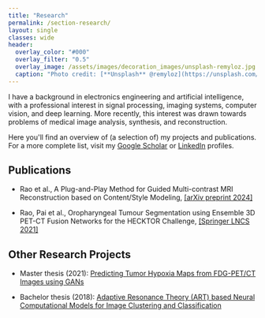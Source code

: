 ```yaml
---
title: "Research"
permalink: /section-research/
layout: single
classes: wide
header:
  overlay_color: "#000"
  overlay_filter: "0.5"
  overlay_image: /assets/images/decoration_images/unsplash-remyloz.jpg
  caption: "Photo credit: [**Unsplash** @remyloz](https://unsplash.com/@remyloz)"
---
```


I have a background in electronics engineering and artificial intelligence, with a professional interest in signal processing, imaging systems, computer vision, and deep learning. More recently, this interest was drawn towards problems of medical image analysis, synthesis, and reconstruction.

Here you'll find an overview of (a selection of) my projects and publications. For a more complete list, visit my [Google Scholar](https://scholar.google.com/citations?user=aNaTofQAAAAJ&hl=en) or [LinkedIn](https://www.linkedin.com/in/chinmay_rao) profiles.


## Publications

- Rao et al., A Plug-and-Play Method for Guided Multi-contrast MRI Reconstruction based on Content/Style Modeling, [[arXiv preprint 2024]](https://arxiv.org/abs/2409.13477)

- Rao, Pai et al., Oropharyngeal Tumour Segmentation using Ensemble 3D PET-CT Fusion Networks for the HECKTOR Challenge, [[Springer LNCS 2021]](https://link.springer.com/chapter/10.1007/978-3-030-67194-5_8)



## Other Research Projects

- Master thesis (2021): [Predicting Tumor Hypoxia Maps from FDG-PET/CT Images using GANs](https://github.com/cnmy-ro/master-thesis)

- Bachelor thesis (2018): [Adaptive Resonance Theory (ART) based Neural Computational Models for Image Clustering and Classification](professional_profile/projects/2018-11-btech-final-art.md)
